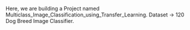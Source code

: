 Here, we are building a Project named Multiclass_Image_Classification_using_Transfer_Learning.
Dataset -> 120 Dog Breed Image Classifier.
